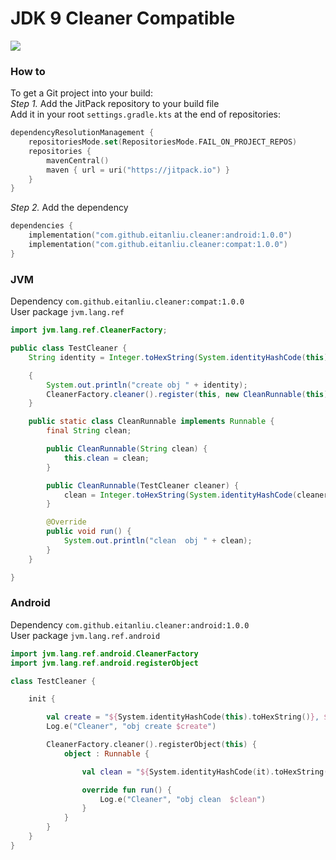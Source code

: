 # JDK 9 Cleaner Compatible

[![](https://jitpack.io/v/eitanliu/cleaner.svg)](https://jitpack.io/#eitanliu/cleaner)

### How to

To get a Git project into your build:  
*Step 1.* Add the JitPack repository to your build file  
Add it in your root `settings.gradle.kts` at the end of repositories:

```kotlin
dependencyResolutionManagement {
    repositoriesMode.set(RepositoriesMode.FAIL_ON_PROJECT_REPOS)
    repositories {
        mavenCentral()
        maven { url = uri("https://jitpack.io") }
    }
}
```

*Step 2.* Add the dependency

```kotlin
dependencies {
    implementation("com.github.eitanliu.cleaner:android:1.0.0")
    implementation("com.github.eitanliu.cleaner:compat:1.0.0")
}
```

### JVM
Dependency `com.github.eitanliu.cleaner:compat:1.0.0`  
User package `jvm.lang.ref`

```java
import jvm.lang.ref.CleanerFactory;

public class TestCleaner {
    String identity = Integer.toHexString(System.identityHashCode(this)) + ", " + this;

    {
        System.out.println("create obj " + identity);
        CleanerFactory.cleaner().register(this, new CleanRunnable(this));
    }

    public static class CleanRunnable implements Runnable {
        final String clean;

        public CleanRunnable(String clean) {
            this.clean = clean;
        }

        public CleanRunnable(TestCleaner cleaner) {
            clean = Integer.toHexString(System.identityHashCode(cleaner)) + ", " + cleaner;
        }

        @Override
        public void run() {
            System.out.println("clean  obj " + clean);
        }
    }

}

```

### Android

Dependency `com.github.eitanliu.cleaner:android:1.0.0`  
User package `jvm.lang.ref.android`  

```kotlin
import jvm.lang.ref.android.CleanerFactory
import jvm.lang.ref.android.registerObject

class TestCleaner {

    init {

        val create = "${System.identityHashCode(this).toHexString()}, $this"
        Log.e("Cleaner", "obj create $create")

        CleanerFactory.cleaner().registerObject(this) {
            object : Runnable {

                val clean = "${System.identityHashCode(it).toHexString()}, $it"

                override fun run() {
                    Log.e("Cleaner", "obj clean  $clean")
                }
            }
        }
    }
}

```